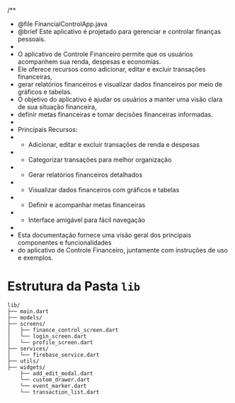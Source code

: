 /**
 * @file FinancialControlApp.java
 * @brief Este aplicativo é projetado para gerenciar e controlar finanças pessoais.
 *
 * O aplicativo de Controle Financeiro permite que os usuários acompanhem sua renda, despesas e economias.
 * Ele oferece recursos como adicionar, editar e excluir transações financeiras,
 * gerar relatórios financeiros e visualizar dados financeiros por meio de gráficos e tabelas.
 * O objetivo do aplicativo é ajudar os usuários a manter uma visão clara de sua situação financeira,
 * definir metas financeiras e tomar decisões financeiras informadas.
 *
 * Principais Recursos:
 * - Adicionar, editar e excluir transações de renda e despesas
 * - Categorizar transações para melhor organização
 * - Gerar relatórios financeiros detalhados
 * - Visualizar dados financeiros com gráficos e tabelas
 * - Definir e acompanhar metas financeiras
 * - Interface amigável para fácil navegação
 *
 * Esta documentação fornece uma visão geral dos principais componentes e funcionalidades
 * do aplicativo de Controle Financeiro, juntamente com instruções de uso e exemplos.

# Estrutura da Pasta `lib`

```plaintext
lib/
├── main.dart
├── models/
├── screens/
│   ├── finance_control_screen.dart
│   └── login_screen.dart
│   └── profile_screen.dart
├── services/
│   └── firebase_service.dart
├── utils/
├── widgets/
    ├── add_edit_modal.dart
    └── custom_drawer.dart
    └── event_marker.dart
    └── transaction_list.dart